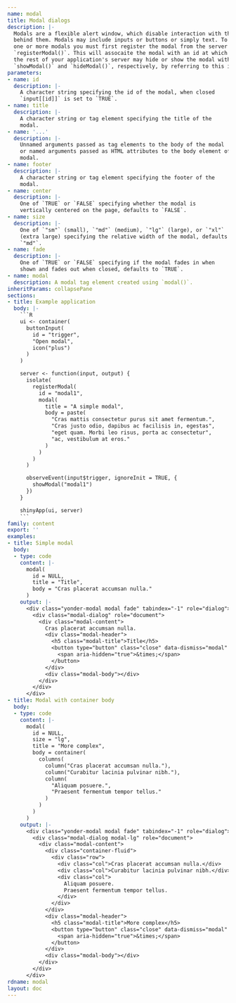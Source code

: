 ```yaml
---
name: modal
title: Modal dialogs
description: |-
  Modals are a flexible alert window, which disable interaction with the page
  behind them. Modals may include inputs or buttons or simply text. To use
  one or more modals you must first register the modal from the server with
  `registerModal()`. This will assocaite the modal with an id at which point
  the rest of your application's server may hide or show the modal with
  `showModal()` and `hideModal()`, respectively, by referring to this id.
parameters:
- name: id
  description: |-
    A character string specifying the id of the modal, when closed
    `input[[id]]` is set to `TRUE`.
- name: title
  description: |-
    A character string or tag element specifying the title of the
    modal.
- name: '...'
  description: |-
    Unnamed arguments passed as tag elements to the body of the modal
    or named arguments passed as HTML attributes to the body element of the
    modal.
- name: footer
  description: |-
    A character string or tag element specifying the footer of the
    modal.
- name: center
  description: |-
    One of `TRUE` or `FALSE` specifying whether the modal is
    vertically centered on the page, defaults to `FALSE`.
- name: size
  description: |-
    One of `"sm"` (small), `"md"` (medium), `"lg"` (large), or `"xl"`
    (extra large) specifying the relative width of the modal, defaults to
    `"md"`.
- name: fade
  description: |-
    One of `TRUE` or `FALSE` specifying if the modal fades in when
    shown and fades out when closed, defaults to `TRUE`.
- name: modal
  description: A modal tag element created using `modal()`.
inheritParams: collapsePane
sections:
- title: Example application
  body: |-
    ```R
    ui <- container(
      buttonInput(
        id = "trigger",
        "Open modal",
        icon("plus")
      )
    )

    server <- function(input, output) {
      isolate(
        registerModal(
          id = "modal1",
          modal(
            title = "A simple modal",
            body = paste(
              "Cras mattis consectetur purus sit amet fermentum.",
              "Cras justo odio, dapibus ac facilisis in, egestas",
              "eget quam. Morbi leo risus, porta ac consectetur",
              "ac, vestibulum at eros."
            )
          )
        )
      )

      observeEvent(input$trigger, ignoreInit = TRUE, {
        showModal("modal1")
      })
    }

    shinyApp(ui, server)
    ```
family: content
export: ''
examples:
- title: Simple modal
  body:
  - type: code
    content: |-
      modal(
        id = NULL,
        title = "Title",
        body = "Cras placerat accumsan nulla."
      )
    output: |-
      <div class="yonder-modal modal fade" tabindex="-1" role="dialog">
        <div class="modal-dialog" role="document">
          <div class="modal-content">
            Cras placerat accumsan nulla.
            <div class="modal-header">
              <h5 class="modal-title">Title</h5>
              <button type="button" class="close" data-dismiss="modal" aria-label="Close">
                <span aria-hidden="true">&times;</span>
              </button>
            </div>
            <div class="modal-body"></div>
          </div>
        </div>
      </div>
- title: Modal with container body
  body:
  - type: code
    content: |-
      modal(
        id = NULL,
        size = "lg",
        title = "More complex",
        body = container(
          columns(
            column("Cras placerat accumsan nulla."),
            column("Curabitur lacinia pulvinar nibh."),
            column(
              "Aliquam posuere.",
              "Praesent fermentum tempor tellus."
            )
          )
        )
      )
    output: |-
      <div class="yonder-modal modal fade" tabindex="-1" role="dialog">
        <div class="modal-dialog modal-lg" role="document">
          <div class="modal-content">
            <div class="container-fluid">
              <div class="row">
                <div class="col">Cras placerat accumsan nulla.</div>
                <div class="col">Curabitur lacinia pulvinar nibh.</div>
                <div class="col">
                  Aliquam posuere.
                  Praesent fermentum tempor tellus.
                </div>
              </div>
            </div>
            <div class="modal-header">
              <h5 class="modal-title">More complex</h5>
              <button type="button" class="close" data-dismiss="modal" aria-label="Close">
                <span aria-hidden="true">&times;</span>
              </button>
            </div>
            <div class="modal-body"></div>
          </div>
        </div>
      </div>
rdname: modal
layout: doc
---
```


